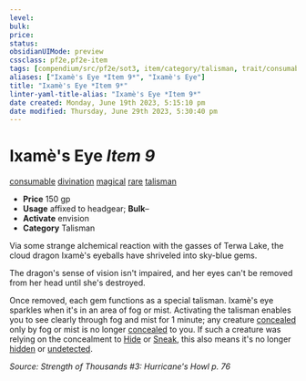 ```yaml
---
level:
bulk:
price:
status:
obsidianUIMode: preview
cssclass: pf2e,pf2e-item
tags: [compendium/src/pf2e/sot3, item/category/talisman, trait/consumable, trait/divination, trait/magical, trait/rare, trait/talisman]
aliases: ["Ixamè's Eye *Item 9*", "Ixamè's Eye"]
title: "Ixamè's Eye *Item 9*"
linter-yaml-title-alias: "Ixamè's Eye *Item 9*"
date created: Monday, June 19th 2023, 5:15:10 pm
date modified: Thursday, June 29th 2023, 5:30:40 pm
---
```


# Ixamè's Eye *Item 9*

[consumable](rules/traits/consumable.md) [divination](rules/traits/divination.md) [magical](rules/traits/magical.md) [rare](rules/traits/rare.md) [talisman](rules/traits/talisman.md)  

- **Price** 150 gp
- **Usage** affixed to headgear; **Bulk**–
- **Activate** envision
- **Category** Talisman

Via some strange alchemical reaction with the gasses of Terwa Lake, the cloud dragon Ixamè's eyeballs have shriveled into sky-blue gems.

The dragon's sense of vision isn't impaired, and her eyes can't be removed from her head until she's destroyed.

Once removed, each gem functions as a special talisman. Ixamè's eye sparkles when it's in an area of fog or mist. Activating the talisman enables you to see clearly through fog and mist for 1 minute; any creature [concealed](rules/conditions.md#Concealed) only by fog or mist is no longer [concealed](rules/conditions.md#Concealed) to you. If such a creature was relying on the concealment to [Hide](rules/actions/hide.md) or [Sneak](rules/actions/sneak.md), this also means it's no longer [hidden](rules/conditions.md#Hidden) or [undetected](rules/conditions.md#Undetected).

*Source: Strength of Thousands #3: Hurricane's Howl p. 76*
